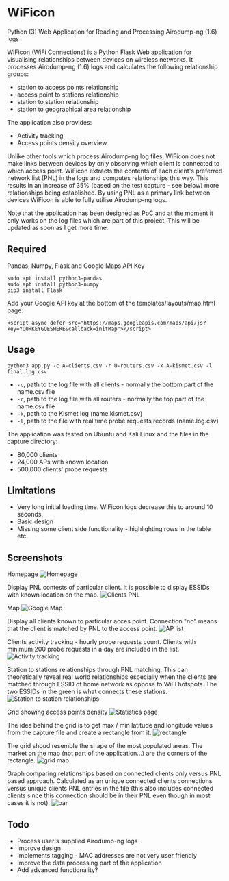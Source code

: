 # WiFicon
Python (3) Web Application for Reading and Processing Airodump-ng (1.6) logs

WiFicon (WiFi Connections) is a Python Flask Web application for visualising relationships between devices on wireless networks.
It processes Airodump-ng (1.6) logs and calculates the following relationship groups:

* station to access points relationship
* access point to stations relationship
* station to station relationship
* station to geographical area relationship

The application also provides:

* Activity tracking
* Access points density overview

Unlike other tools which process Airodump-ng log files, WiFicon does not make links between devices by only observing which
client is connected to which access point. WiFicon extracts the contents of each client's preferred network list (PNL) 
in the logs and computes relationships this way. This results in an increase of 35% (based on the test capture - see below)
more relationships being established. By using PNL as a primary link between devices WiFicon is able to fully utilise 
Airodump-ng logs.

Note that the application has been designed as PoC and at the moment it only works on the log files which are part of this 
project. This will be updated as soon as I get more time.

## Required

Pandas, Numpy, Flask and Google Maps API Key

```
sudo apt install python3-pandas
sudo apt install python3-numpy
pip3 install Flask
```

Add your Google API key at the bottom of the templates/layouts/map.html page:
```
<script async defer src="https://maps.googleapis.com/maps/api/js?key=YOURKEYGOESHERE&callback=initMap"></script>
```
## Usage
```
python3 app.py -c A-clients.csv -r U-routers.csv -k A-kismet.csv -l final.log.csv
```

* `-c`, path to the log file with all clients - normally the bottom part of the name.csv file
* `-r`, path to the log file with all routers - normally the top part of the name.csv file
* `-k`, path to the Kismet log (name.kismet.csv)
* `-l`, path to the file with real time probe requests records (name.log.csv)

The application was tested on Ubuntu and Kali Linux and the files in the capture directory:

* 80,000 clients
* 24,000 APs with known location
* 500,000 clients' probe requests

## Limitations

* Very long initial loading time. WiFicon logs decrease this to around 10 seconds.
* Basic design
* Missing some client side functionality - highlighting rows in the table etc.

## Screenshots

Homepage
![Homepage](/screenshots/1.png?raw=true "Homepage")


Display PNL contests of particular client. It is possible to display ESSIDs with known location on the map.
![Clients PNL](/screenshots/2.png?raw=true "Clients PNL")


Map
![Google Map](/screenshots/2a.png?raw=true "Google Map")


Display all clients known to particular acces point. Connection "no" means that the client is matched by PNL to the access point.
![AP list](/screenshots/3.png?raw=true "AP list")


Clients activity tracking - hourly probe requests count. Clients with minimum 200 probe requests in a day are included in 
the list.
![Activity tracking](/screenshots/4.png?raw=true "Activity tracking")


Station to stations relationships through PNL matching. This can theoretically reveal real world relationships especially 
when the clients are matched through ESSID of home network as oppose to WiFI hotspots. The two ESSIDs in the green is what connects these stations.
![Station to station relationships](/screenshots/5.png?raw=true "Station to station relationships")


Grid showing access points density
![Statistics page](/screenshots/6.png?raw=true "Statistics page")


The idea behind the grid is to get max / min latitude and longitude values from the capture file and create a rectangle
from it.
![rectangle](/screenshots/6a.png?raw=true "rectangle")


The grid shoud resemble the shape of the most populated areas. The market on the map (not part of the application...) are the
corners of the rectangle.
![grid map](/screenshots/7.png?raw=true "grid map")


Graph comparing relationships based on connected clients only versus PNL based approach. Calculated as an unique connected 
clients connections versus unique clients PNL entries in the file (this also includes connected clients since this connection should be in their PNL even though in most cases it is not).
![bar](/screenshots/8.png?raw=true "bar")

## Todo

* Process user's supplied Airodump-ng logs
* Improve design
* Implements tagging - MAC addresses are not very user friendly
* Improve the data processing part of the application
* Add advanced functionality?
